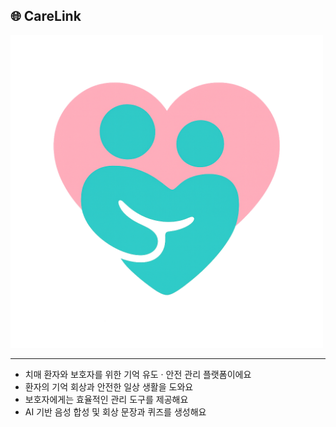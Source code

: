## 🌐 CareLink

<img src="./careLink.png.png" width="500" height="500">

---

- 치매 환자와 보호자를 위한 기억 유도 · 안전 관리 플랫폼이에요
- 환자의 기억 회상과 안전한 일상 생활을 도와요
- 보호자에게는 효율적인 관리 도구를 제공해요
- AI 기반 음성 합성 및 회상 문장과 퀴즈를 생성해요
